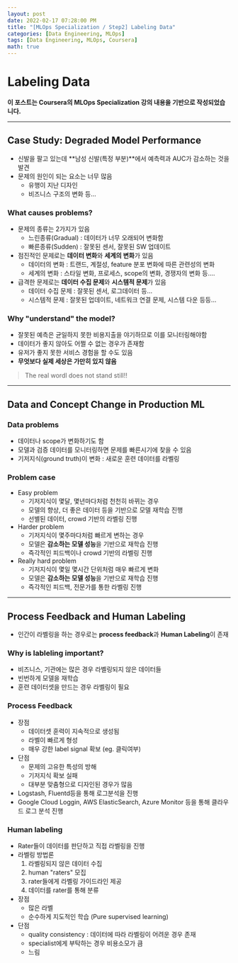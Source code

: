 ```yaml
---
layout: post
date: 2022-02-17 07:28:00 PM
title: "[MLOps Specialization / Step2] Labeling Data"
categories: [Data Engineering, MLOps]
tags: [Data Engineering, MLOps, Coursera]
math: true
---
```


# Labeling Data

**이 포스트는 Coursera의 MLOps Specialization 강의 내용을 기반으로 작성되었습니다.**

---

## Case Study: Degraded Model Performance

- 신발을 팔고 있는데 **남성 신발(특정 부분)**에서 예측력과 AUC가 감소하는 것을 발견
- 문제의 원인이 되는 요소는 너무 많음
  - 유행이 지난 디자인
  - 비즈니스 구조의 변화 등...

### What causes problems?

- 문제의 종류는 2가지가 있음
  - 느린종류(Gradual) : 데이터가 너무 오래되어 변화함
  - 빠른종류(Sudden) : 잘못된 센서, 잘못된 SW 업데이트
- 점진적인 문제로는 **데이터 변화**와 **세계의 변화**가 있음
  - 데이터의 변화 : 트랜드, 계절성, feature 분포 변화에 따른 관련성의 변화
  - 세계의 변화 : 스타일 변화, 프로세스, scope의 변화, 경쟁자의 변화 등....
- 급격한 문제로는 **데이터 수집 문제**와 **시스템적 문제**가 있음
  - 데이터 수집 문제 : 잘못된 센서, 로그데이터 등...
  - 시스템적 문제 : 잘못된 업데이트, 네트워크 연결 문제, 시스템 다운 등등...

### Why "understand" the model?

- 잘못된 예측은 균일하지 못한 비용지출을 야기하므로 이를 모니터링해야함
- 데이터가 좋지 않아도 어쩔 수 없는 경우가 존재함
- 유저가 좋지 못한 서비스 경험을 할 수도 있음
- **무엇보다 실제 세상은 가만히 있지 않음**

> The real wordl does not stand still!!

---

## Data and Concept Change in Production ML

### Data problems

- 데이터나 scope가 변화하기도 함
- 모델과 검증 데이터를 모니터링하면 문제를 빠른시기에 찾을 수 있음
- 기저지식(ground truth)이 변화 : 새로운 훈련 데이터를 라벨링

### Problem case

- Easy problem
  - 기저지식이 몇달, 몇년마다처럼 천천히 바뀌는 경우
  - 모델의 향상, 더 좋은 데이터 등을 기반으로 모델 재학습 진행
  - 선별된 데이터, crowd 기반의 라벨링 진행
- Harder problem
  - 기저지식이 몇주마다처럼 빠르게 변하는 경우
  - 모델은 **감소하는 모델 성능**을 기반으로 재학습 진행
  - 즉각적인 피드백이나 crowd 기반의 라벨링 진행
- Really hard problem
  - 기저지식이 몇일 몇시간 단위처럼 매우 빠르게 변화
  - 모델은 **감소하는 모델 성능**을 기반으로 재학습 진행
  - 즉각적인 피드백, 전문가를 통한 라벨링 진행

---

## Process Feedback and Human Labeling

- 인간이 라벨링을 하는 경우로는 **process feedback**과 **Human Labeling**이 존재

### Why is lableling important?

- 비즈니스, 기관에는 많은 경우 라벨링되지 않은 데이터들
- 빈번하게 모델을 재학습
- 훈련 데이터셋을 만드는 경우 라벨링이 필요

### Process Feedback

- 장점
  - 데이터셋 훈력이 지속적으로 생성됨
  - 라벨이 빠르게 형성
  - 매우 강한 label signal 확보 (eg. 클릭여부)
- 단점
  - 문제의 고유한 특성의 방해
  - 기저지식 확보 실패
  - 대부분 맞춤형으로 디자인된 경우가 많음
- Logstash, Fluentd등을 통해 로그분석을 진행
- Google Cloud Loggin, AWS ElasticSearch, Azure Monitor 등을 통해 클라우드 로그 분석 진행

### Human labeling

- Rater들이 데이터를 판단하고 직접 라벨링을 진행
- 라벨링 방법론
  1. 라벨링되지 않은 데이터 수집
  2. human "raters" 모집
  3. rater들에게 라벨링 가이드라인 제공
  4. 데이터를 rater를 통해 분류
- 장점
  - 많은 라벨
  - 순수하게 지도적인 학습 (Pure supervised learning)
- 단점
  - quality consistency : 데이터에 따라 라벨링이 어려운 경우 존재
  - specialist에게 부탁하는 경우 비용소모가 큼
  - 느림

